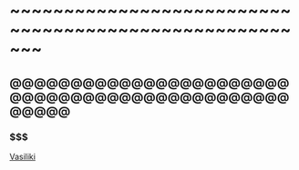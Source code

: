 # ~~~~~~~~~~~~~~~~~~~~~~~~~~~~~~~~~~~~~~~~~~~~~~~~~~~~~~~
## @@@@@@@@@@@@@@@@@@@@@@@@@@@@@@@@@@@@@@@@@@@@@@@@@@@
### $$$$$$$$$$$$$$$$$$$$$$$$$$$$$$$$$$$$$$$$$$$$$$$$$$$$$$$
[Vasiliki](https://github.com/DrG2020/TEST/blob/main/drg.jpg)
